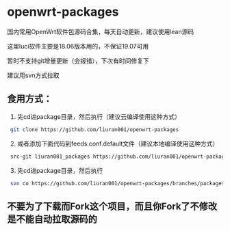 # openwrt-packages
国内常用OpenWrt软件包源码合集，每天自动更新，建议使用lean源码


这里luci软件主要是18.06版本用的，不保证19.07可用


暂时不支持git增量更新（会报错），下次有时间修复下


建议用svn方式拉取


## 食用方式：
1. 先cd进package目录，然后执行（建议云编译使用这种方式）
```bash
 git clone https://github.com/liuran001/openwrt-packages
```
2. 或者添加下面代码到feeds.conf.default文件（建议本地编译使用这种方式）
```bash
 src-git liuran001_packages https://github.com/liuran001/openwrt-packages
```
3. 先cd进package目录，然后执行
```bash
 svn co https://github.com/liuran001/openwrt-packages/branches/packages
```

## 不要为了下载而Fork这个项目，而且你Fork了不修改是不能自动拉取源码的
